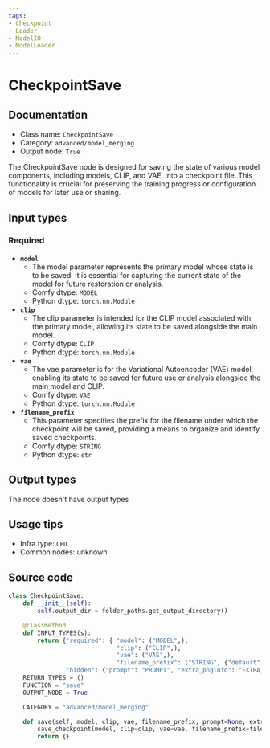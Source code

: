 ```yaml
---
tags:
- Checkpoint
- Loader
- ModelIO
- ModelLoader
---
```


# CheckpointSave
## Documentation
- Class name: `CheckpointSave`
- Category: `advanced/model_merging`
- Output node: `True`

The CheckpointSave node is designed for saving the state of various model components, including models, CLIP, and VAE, into a checkpoint file. This functionality is crucial for preserving the training progress or configuration of models for later use or sharing.
## Input types
### Required
- **`model`**
    - The model parameter represents the primary model whose state is to be saved. It is essential for capturing the current state of the model for future restoration or analysis.
    - Comfy dtype: `MODEL`
    - Python dtype: `torch.nn.Module`
- **`clip`**
    - The clip parameter is intended for the CLIP model associated with the primary model, allowing its state to be saved alongside the main model.
    - Comfy dtype: `CLIP`
    - Python dtype: `torch.nn.Module`
- **`vae`**
    - The vae parameter is for the Variational Autoencoder (VAE) model, enabling its state to be saved for future use or analysis alongside the main model and CLIP.
    - Comfy dtype: `VAE`
    - Python dtype: `torch.nn.Module`
- **`filename_prefix`**
    - This parameter specifies the prefix for the filename under which the checkpoint will be saved, providing a means to organize and identify saved checkpoints.
    - Comfy dtype: `STRING`
    - Python dtype: `str`
## Output types
The node doesn't have output types
## Usage tips
- Infra type: `CPU`
- Common nodes: unknown


## Source code
```python
class CheckpointSave:
    def __init__(self):
        self.output_dir = folder_paths.get_output_directory()

    @classmethod
    def INPUT_TYPES(s):
        return {"required": { "model": ("MODEL",),
                              "clip": ("CLIP",),
                              "vae": ("VAE",),
                              "filename_prefix": ("STRING", {"default": "checkpoints/ComfyUI"}),},
                "hidden": {"prompt": "PROMPT", "extra_pnginfo": "EXTRA_PNGINFO"},}
    RETURN_TYPES = ()
    FUNCTION = "save"
    OUTPUT_NODE = True

    CATEGORY = "advanced/model_merging"

    def save(self, model, clip, vae, filename_prefix, prompt=None, extra_pnginfo=None):
        save_checkpoint(model, clip=clip, vae=vae, filename_prefix=filename_prefix, output_dir=self.output_dir, prompt=prompt, extra_pnginfo=extra_pnginfo)
        return {}

```
